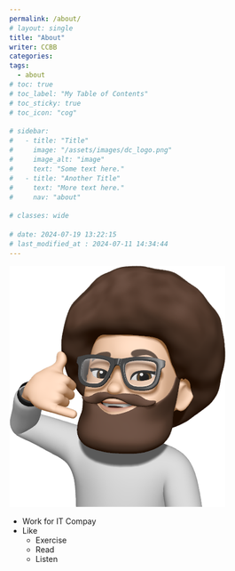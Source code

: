 ```yaml
---
permalink: /about/
# layout: single
title: "About"
writer: CCBB
categories:
tags:
  - about
# toc: true
# toc_label: "My Table of Contents"
# toc_sticky: true
# toc_icon: "cog"

# sidebar:
#   - title: "Title"
#     image: "/assets/images/dc_logo.png"
#     image_alt: "image"
#     text: "Some text here."
#   - title: "Another Title"
#     text: "More text here."
#     nav: "about"

# classes: wide

# date: 2024-07-19 13:22:15
# last_modified_at : 2024-07-11 14:34:44
---
```


![profile](/assets/images/bio-photo-01.png)
* Work for IT Compay
* Like
  * Exercise
  * Read
  * Listen
